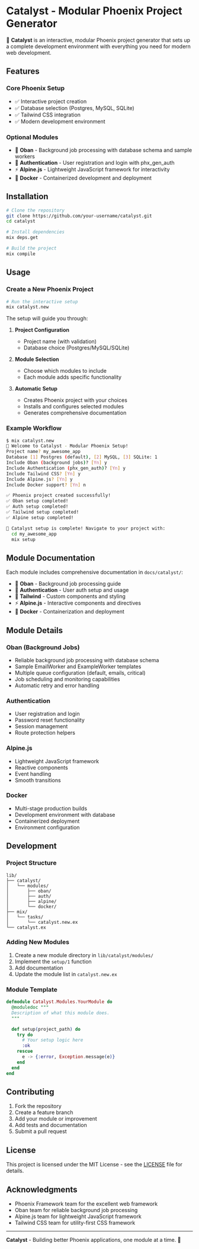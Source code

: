 # Catalyst - Modular Phoenix Project Generator

🚀 **Catalyst** is an interactive, modular Phoenix project generator that sets up a complete development environment with everything you need for modern web development.

## Features

### Core Phoenix Setup
- ✅ Interactive project creation
- ✅ Database selection (Postgres, MySQL, SQLite)
- ✅ Tailwind CSS integration
- ✅ Modern development environment

### Optional Modules
- 🔧 **Oban** - Background job processing with database schema and sample workers
- 🔐 **Authentication** - User registration and login with phx_gen_auth
- ⚡ **Alpine.js** - Lightweight JavaScript framework for interactivity
- 🐳 **Docker** - Containerized development and deployment

## Installation

```bash
# Clone the repository
git clone https://github.com/your-username/catalyst.git
cd catalyst

# Install dependencies
mix deps.get

# Build the project
mix compile
```

## Usage

### Create a New Phoenix Project

```bash
# Run the interactive setup
mix catalyst.new
```

The setup will guide you through:

1. **Project Configuration**
   - Project name (with validation)
   - Database choice (Postgres/MySQL/SQLite)

2. **Module Selection**
   - Choose which modules to include
   - Each module adds specific functionality

3. **Automatic Setup**
   - Creates Phoenix project with your choices
   - Installs and configures selected modules
   - Generates comprehensive documentation

### Example Workflow

```bash
$ mix catalyst.new
🚀 Welcome to Catalyst - Modular Phoenix Setup!
Project name? my_awesome_app
Database [1] Postgres (default), [2] MySQL, [3] SQLite: 1
Include Oban (background jobs)? [Yn] y
Include Authentication (phx_gen_auth)? [Yn] y
Include Tailwind CSS? [Yn] y
Include Alpine.js? [Yn] y
Include Docker support? [Yn] n

✅ Phoenix project created successfully!
✅ Oban setup completed!
✅ Auth setup completed!
✅ Tailwind setup completed!
✅ Alpine setup completed!

🎉 Catalyst setup is complete! Navigate to your project with:
  cd my_awesome_app
  mix setup
```

## Module Documentation

Each module includes comprehensive documentation in `docs/catalyst/`:

- 📖 **Oban** - Background job processing guide
- 🔐 **Authentication** - User auth setup and usage
- 🎨 **Tailwind** - Custom components and styling
- ⚡ **Alpine.js** - Interactive components and directives
- 🐳 **Docker** - Containerization and deployment

## Module Details

### Oban (Background Jobs)
- Reliable background job processing with database schema
- Sample EmailWorker and ExampleWorker templates
- Multiple queue configuration (default, emails, critical)
- Job scheduling and monitoring capabilities
- Automatic retry and error handling

### Authentication
- User registration and login
- Password reset functionality
- Session management
- Route protection helpers

### Alpine.js
- Lightweight JavaScript framework
- Reactive components
- Event handling
- Smooth transitions

### Docker
- Multi-stage production builds
- Development environment with database
- Containerized deployment
- Environment configuration

## Development

### Project Structure

```
lib/
├── catalyst/
│   └── modules/
│       ├── oban/
│       ├── auth/
│       ├── alpine/
│       └── docker/
├── mix/
│   └── tasks/
│       └── catalyst.new.ex
└── catalyst.ex
```

### Adding New Modules

1. Create a new module directory in `lib/catalyst/modules/`
2. Implement the `setup/1` function
3. Add documentation
4. Update the module list in `catalyst.new.ex`

### Module Template

```elixir
defmodule Catalyst.Modules.YourModule do
  @moduledoc """
  Description of what this module does.
  """

  def setup(project_path) do
    try do
      # Your setup logic here
      :ok
    rescue
      e -> {:error, Exception.message(e)}
    end
  end
end
```

## Contributing

1. Fork the repository
2. Create a feature branch
3. Add your module or improvement
4. Add tests and documentation
5. Submit a pull request

## License

This project is licensed under the MIT License - see the [LICENSE](LICENSE) file for details.

## Acknowledgments

- Phoenix Framework team for the excellent web framework
- Oban team for reliable background job processing
- Alpine.js team for lightweight JavaScript framework
- Tailwind CSS team for utility-first CSS framework

---

**Catalyst** - Building better Phoenix applications, one module at a time. 🚀

